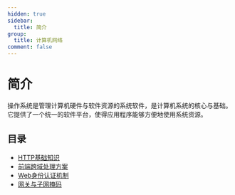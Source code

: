 ```yaml
---
hidden: true
sidebar:
  title: 简介
group:
  title: 计算机网络
comment: false
---
```


# 简介

操作系统是管理计算机硬件与软件资源的系统软件，是计算机系统的核心与基础。它提供了一个统一的软件平台，使得应用程序能够方便地使用系统资源。

## 目录

- [HTTP基础知识](./http-basic.md)
- [前端跨域处理方案](./cross-origin.md)
- [Web身份认证机制](./authentication.md)
- [网关与子网掩码](./gateway-subnet.md)

